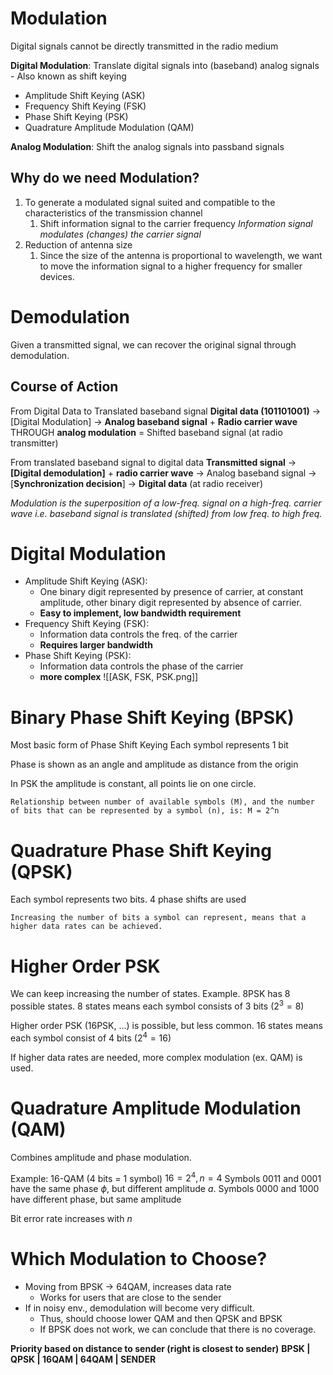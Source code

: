 # Modulation

Digital signals cannot be directly transmitted in the radio medium

**Digital Modulation**: Translate digital signals into (baseband) analog signals - Also known as shift keying
* Amplitude Shift Keying (ASK)
* Frequency Shift Keying (FSK)
* Phase Shift Keying (PSK)
* Quadrature Amplitude Modulation (QAM)

**Analog Modulation**: Shift the analog signals into passband signals

## Why do we need Modulation?

1. To generate a modulated signal suited and compatible to the characteristics of the transmission channel
	1. Shift information signal to the carrier frequency
	*Information signal modulates (changes) the carrier signal*
2. Reduction of antenna size
	1. Since the size of the antenna is proportional to wavelength, we want to move the information signal to a higher frequency for smaller devices.

# Demodulation

Given a transmitted signal, we can recover the original signal through demodulation.

## Course of Action

From Digital Data to Translated baseband signal
**Digital data (101101001)** -> [Digital Modulation] -> **Analog baseband signal** + **Radio carrier wave** THROUGH **analog modulation** = Shifted baseband signal (at radio transmitter)

From translated baseband signal to digital data
**Transmitted signal** -> **[Digital demodulation]** + **radio carrier wave** -> Analog baseband signal -> [**Synchronization decision**] -> **Digital data** (at radio receiver)

*Modulation is the superposition of a low-freq. signal on a high-freq. carrier wave i.e. baseband signal is translated (shifted) from low freq. to high freq.*

# Digital Modulation

* Amplitude Shift Keying (ASK):
	* One binary digit represented by presence of carrier, at constant amplitude, other binary digit represented by absence of carrier.
	* **Easy to implement, low bandwidth requirement**
* Frequency Shift Keying (FSK):
	* Information data controls the freq. of the carrier
	* **Requires larger bandwidth**
* Phase Shift Keying (PSK):
	* Information data controls the phase of the carrier 
	* **more complex**
![[ASK, FSK, PSK.png]]

# Binary Phase Shift Keying (BPSK)

Most basic form of Phase Shift Keying 
Each symbol represents 1 bit

Phase is shown as an angle and amplitude as distance from the origin

In PSK the amplitude is constant, all points lie on one circle.

```
Relationship between number of available symbols (M), and the number of bits that can be represented by a symbol (n), is: M = 2^n
```

# Quadrature Phase Shift Keying (QPSK)

Each symbol represents two bits.
4 phase shifts are used

```
Increasing the number of bits a symbol can represent, means that a higher data rates can be achieved.
```

# Higher Order PSK

We can keep increasing the number of states.
Example. 8PSK has 8 possible states.
	8 states means each symbol consists of 3 bits ($2^3=8$)

Higher order PSK (16PSK, ...) is possible, but less common.
	16 states means each symbol consist of 4 bits ($2^4=16$)

If higher data rates are needed, more complex modulation (ex. QAM) is used.

# Quadrature Amplitude Modulation (QAM)

Combines amplitude and phase modulation.

Example: 16-QAM (4 bits = 1 symbol)
	$16 = 2^4, n=4$
	Symbols 0011 and 0001 have the same phase $\phi$, but different amplitude $a$.
	Symbols 0000 and 1000 have different phase, but same amplitude

Bit error rate increases with $n$


# Which Modulation to Choose?

* Moving from BPSK -> 64QAM, increases data rate
	* Works for users that are close to the sender
* If in noisy env., demodulation will become very difficult.
	* Thus, should choose lower QAM and then QPSK and BPSK
	* If BPSK does not work, we can conclude that there is no coverage.

**Priority based on distance to sender (right is closest to sender)**
**BPSK | QPSK | 16QAM | 64QAM | SENDER**

